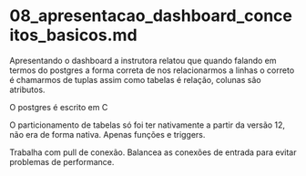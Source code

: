 # 08_apresentacao_dashboard_conceitos_basicos.md

Apresentando o dashboard a instrutora relatou que
quando falando em termos do postgres a forma correta
de nos relacionarmos a linhas o correto é chamarmos de
tuplas assim como tabelas é relação, colunas são atributos.

O postgres é escrito em C

O particionamento de tabelas só foi ter nativamente a partir da 
versão 12, não era de forma nativa. Apenas funções e triggers.

Trabalha com pull de conexão. Balancea as conexões de entrada
para evitar problemas de performance.


